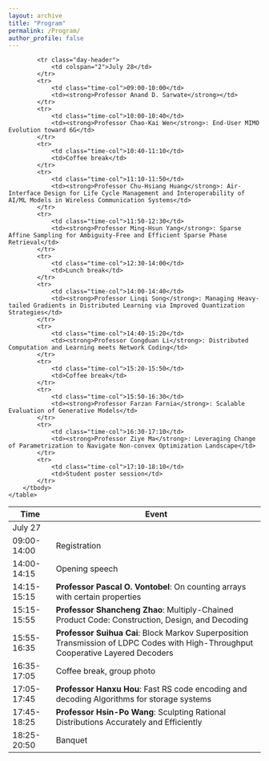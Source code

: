 ```yaml
---
layout: archive
title: "Program"
permalink: /Program/
author_profile: false
---
```



<body>
    <table>
        <thead>
            <tr>
                <th>Time</th>
                <th>Event</th>
            </tr>
        </thead>
        <tbody>
            <tr class="day-header">
                <td colspan="2">July 27</td>
            </tr>
            <tr>
                <td class="time-col">09:00-14:00</td>
                <td>Registration</td>
            </tr>
            <tr>
                <td class="time-col">14:00-14:15</td>
                <td>Opening speech</td>
            </tr>
            <tr>
                <td class="time-col">14:15-15:15</td>
                <td><strong>Professor Pascal O. Vontobel</strong>: On counting arrays with certain properties</td>
            </tr>
            <tr>
                <td class="time-col">15:15-15:55</td>
                <td><strong>Professor Shancheng Zhao</strong>: Multiply-Chained Product Code: Construction, Design, and Decoding</td>
            </tr>
            <tr>
                <td class="time-col">15:55-16:35</td>
                <td><strong>Professor Suihua Cai</strong>: Block Markov Superposition Transmission of LDPC Codes with High-Throughput Cooperative Layered Decoders</td>
            </tr>
            <tr>
                <td class="time-col">16:35-17:05</td>
                <td>Coffee break, group photo</td>
            </tr>
            <tr>
                <td class="time-col">17:05-17:45</td>
                <td><strong>Professor Hanxu Hou</strong>: Fast RS code encoding and decoding Algorithms for storage systems</td>
            </tr>
            <tr>
                <td class="time-col">17:45-18:25</td>
                <td><strong>Professor Hsin-Po Wang</strong>: Sculpting Rational Distributions Accurately and Efficiently</td>
            </tr>
            <tr>
                <td class="time-col">18:25-20:50</td>
                <td>Banquet</td>
            </tr>

            <tr class="day-header">
                <td colspan="2">July 28</td>
            </tr>
            <tr>
                <td class="time-col">09:00-10:00</td>
                <td><strong>Professor Anand D. Sarwate</strong></td>
            </tr>
            <tr>
                <td class="time-col">10:00-10:40</td>
                <td><strong>Professor Chao-Kai Wen</strong>: End-User MIMO Evolution toward 6G</td>
            </tr>
            <tr>
                <td class="time-col">10:40-11:10</td>
                <td>Coffee break</td>
            </tr>
            <tr>
                <td class="time-col">11:10-11:50</td>
                <td><strong>Professor Chu-Hsiang Huang</strong>: Air-Interface Design for Life Cycle Management and Interoperability of AI/ML Models in Wireless Communication Systems</td>
            </tr>
            <tr>
                <td class="time-col">11:50-12:30</td>
                <td><strong>Professor Ming-Hsun Yang</strong>: Sparse Affine Sampling for Ambiguity-Free and Efficient Sparse Phase Retrieval</td>
            </tr>
            <tr>
                <td class="time-col">12:30-14:00</td>
                <td>Lunch break</td>
            </tr>
            <tr>
                <td class="time-col">14:00-14:40</td>
                <td><strong>Professor Linqi Song</strong>: Managing Heavy-tailed Gradients in Distributed Learning via Improved Quantization Strategies</td>
            </tr>
            <tr>
                <td class="time-col">14:40-15:20</td>
                <td><strong>Professor Congduan Li</strong>: Distributed Computation and Learning meets Network Coding</td>
            </tr>
            <tr>
                <td class="time-col">15:20-15:50</td>
                <td>Coffee break</td>
            </tr>
            <tr>
                <td class="time-col">15:50-16:30</td>
                <td><strong>Professor Farzan Farnia</strong>: Scalable Evaluation of Generative Models</td>
            </tr>
            <tr>
                <td class="time-col">16:30-17:10</td>
                <td><strong>Professor Ziye Ma</strong>: Leveraging Change of Parametrization to Navigate Non-convex Optimization Landscape</td>
            </tr>
            <tr>
                <td class="time-col">17:10-18:10</td>
                <td>Student poster session</td>
            </tr>
        </tbody>
    </table>
</body>
</html>

